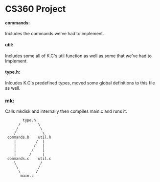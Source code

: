# CS360 Project

#### commands:
Includes the commands we've had to implement.

#### util:
Includes some all of K.C's util function as well as some that we've had to Implement.

#### type.h:
Inlcudes K.C's predefined types, moved some global definitions to this file as well.

### mk:
Calls mkdisk and internally then compiles main.c and runs it.

```
        type.h
      /        \
     /          \
    /            \
 commands.h    util.h
    |         /  |
    |        /   |
    |       /    |
    |      /     |
 commands.c    util.c
    \           /
     \         /
      \       /
       main.c
```
